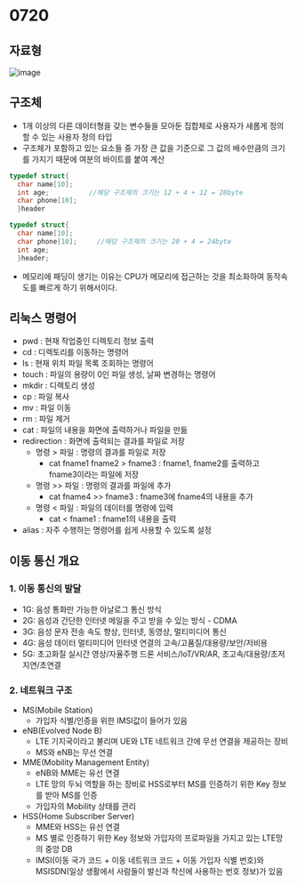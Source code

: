 0720
======
## 자료형
![image](https://user-images.githubusercontent.com/64197428/126418632-88350812-1730-4a05-b11b-126ae2b94878.png)
## 구조체
* 1개 이상의 다른 데이터형을 갖는 변수들을 모아둔 집합체로 사용자가 새롭게 정의할 수 있는 사용자 정의 타입
* 구조체가 포함하고 있는 요소들 중 가장 큰 값을 기준으로 그 값의 배수만큼의 크기를 가지기 때문에 여분의 바이트를 붙여 계산
```c
typedef struct{
  char name[10];
  int age;          //해당 구조체의 크기는 12 + 4 + 12 = 28byte
  char phone[10];
  }header
```
```c
typedef struct{
  char name[10];
  char phone[10];     //해당 구조체의 크기는 20 + 4 = 24byte
  int age;
  }header;
```
* 메모리에 패딩이 생기는 이유는 CPU가 메모리에 접근하는 것을 최소화하여 동작속도를 빠르게 하기 위해서이다.  
## 리눅스 명령어
* pwd : 현재 작업중인 디렉토리 정보 출력
* cd : 디렉토리를 이동하는 명령어
* ls : 현재 위치 파일 목록 조회하는 명령어
* touch : 파일의 용량이 0인 파일 생성, 날짜 변경하는 명령어
* mkdir : 디렉토리 생성
* cp : 파일 복사
* mv : 파일 이동
* rm : 파일 제거
* cat : 파일의 내용을 화면에 출력하거나 파일을 만듦
* redirection : 화면에 출력되는 결과를 파일로 저장
  - 명령 > 파일 : 명령의 결과를 파일로 저장
    + cat fname1 fname2 > fname3 : fname1, fname2를 출력하고 fname3이라는 파일에 저장
  - 명령 >>  파일 : 명령의 결과를 파일에 추가
    + cat fname4 >> fname3 : fname3에 fname4의 내용을 추가
  - 명령 < 파일 : 파일의 데이터를 명령에 입력
    + cat < fname1 : fname1의 내용을 출력
* alias : 자주 수행하는 명령어를 쉽게 사용할 수 있도록 설정
## 이동 통신 개요
### 1. 이동 통신의 발달
* 1G: 음성 통화만 가능한 아날로그 통신 방식
* 2G: 음성과 간단한 인터넷 메일을 주고 받을 수 있는 방식 - CDMA
* 3G: 음성 문자 전송 속도 향상, 인터넷, 동영상, 멀티미디어 통신
* 4G: 음성 데이터 멀티미디어 인터넷 연결의 고속/고품질/대용량/보안/저비용
* 5G: 초고화질 실시간 영상/자율주행 드론 서비스/IoT/VR/AR, 초고속/대용량/초저지연/초연결
### 2. 네트워크 구조
* MS(Mobile Station)
  - 가입자 식별/인증을 위한 IMSI값이 들어가 있음
* eNB(Evolved Node B)
  - LTE 기지국이라고 불리며 UE와 LTE 네트워크 간에 무선 연결을 제공하는 장비
  - MS와 eNB는 무선 연결
* MME(Mobility Management Entity)
  - eNB와 MME는 유선 연결
  - LTE 망의 두뇌 역할을 하는 장비로 HSS로부터 MS를 인증하기 위한 Key 정보를 받아 MS를 인증
  - 가입자의 Mobility 상태를 관리
* HSS(Home Subscriber Server)
  - MME와 HSS는 유선 연결
  - MS 별로 인증하기 위한 Key 정보와 가입자의 프로파일을 가지고 있는 LTE망의 중앙 DB
  - IMSI(이동 국가 코드 + 이동 네트워크 코드 + 이동 가입자 식별 번호)와 MSISDN(일상 생활에서 사람들이 발신과 착신에 사용하는 번호 정보)가 있음


